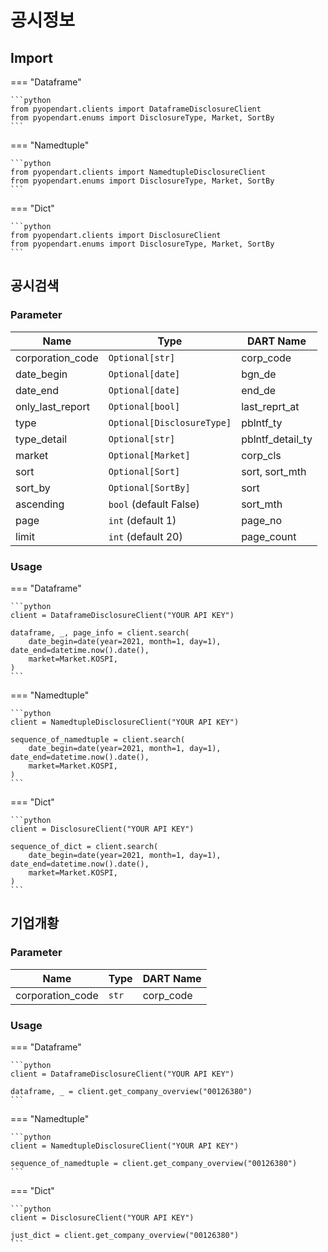 # 공시정보

## Import

=== "Dataframe"

    ```python
    from pyopendart.clients import DataframeDisclosureClient
    from pyopendart.enums import DisclosureType, Market, SortBy
    ```

=== "Namedtuple"
    
    ```python
    from pyopendart.clients import NamedtupleDisclosureClient
    from pyopendart.enums import DisclosureType, Market, SortBy
    ```

=== "Dict"
    
    ```python
    from pyopendart.clients import DisclosureClient
    from pyopendart.enums import DisclosureType, Market, SortBy
    ```

## 공시검색

### Parameter

| Name             | Type                       | DART Name        |
| ---------------- | -------------------------- | ---------------- |
| corporation_code | `Optional[str]`            | corp_code        |
| date_begin       | `Optional[date]`           | bgn_de           |
| date_end         | `Optional[date]`           | end_de           |
| only_last_report | `Optional[bool]`           | last_reprt_at    |
| type             | `Optional[DisclosureType]` | pblntf_ty        |
| type_detail      | `Optional[str]`            | pblntf_detail_ty |
| market           | `Optional[Market]`         | corp_cls         |
| sort             | `Optional[Sort]`           | sort, sort_mth   |
| sort_by          | `Optional[SortBy]`         | sort             |
| ascending        | `bool` (default False)     | sort_mth         |
| page             | `int` (default 1)          | page_no          |
| limit            | `int` (default 20)         | page_count       |

### Usage

=== "Dataframe"

    ```python
    client = DataframeDisclosureClient("YOUR API KEY")

    dataframe, _, page_info = client.search(
        date_begin=date(year=2021, month=1, day=1), date_end=datetime.now().date(),
        market=Market.KOSPI,
    )
    ```

=== "Namedtuple"
    
    ```python
    client = NamedtupleDisclosureClient("YOUR API KEY")

    sequence_of_namedtuple = client.search(
        date_begin=date(year=2021, month=1, day=1), date_end=datetime.now().date(),
        market=Market.KOSPI,
    )
    ```

=== "Dict"
    
    ```python
    client = DisclosureClient("YOUR API KEY")

    sequence_of_dict = client.search(
        date_begin=date(year=2021, month=1, day=1), date_end=datetime.now().date(),
        market=Market.KOSPI,
    )
    ```
## 기업개황

### Parameter

| Name             | Type  | DART Name |
| ---------------- | ----- | --------- |
| corporation_code | `str` | corp_code |

### Usage

=== "Dataframe"

    ```python
    client = DataframeDisclosureClient("YOUR API KEY")

    dataframe, _ = client.get_company_overview("00126380")
    ```

=== "Namedtuple"
    
    ```python
    client = NamedtupleDisclosureClient("YOUR API KEY")
    
    sequence_of_namedtuple = client.get_company_overview("00126380")
    ```

=== "Dict"
    
    ```python
    client = DisclosureClient("YOUR API KEY")

    just_dict = client.get_company_overview("00126380")
    ```
